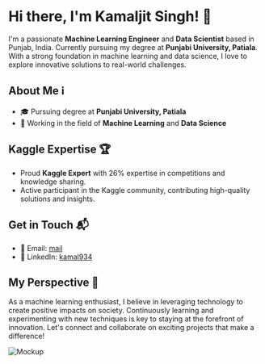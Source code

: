 # Hi there, I'm Kamaljit Singh! 👋

I'm a passionate **Machine Learning Engineer** and **Data Scientist** based in Punjab, India. Currently pursuing my degree at **Punjabi University, Patiala**. With a strong foundation in machine learning and data science, I love to explore innovative solutions to real-world challenges.

## About Me ℹ️

- 🎓 Pursuing degree at **Punjabi University, Patiala**
- 💼 Working in the field of **Machine Learning** and **Data Science**


## Kaggle Expertise 🏆

- Proud **Kaggle Expert** with 26% expertise in competitions and knowledge sharing.
- Active participant in the Kaggle community, contributing high-quality solutions and insights.

## Get in Touch 📬

- 📧 Email: [mail](kmljit0786@gmail.com)
- 🔗 LinkedIn: [kamal934](www.linkedin.com/in/kamal934)


## My Perspective 🌟

As a machine learning enthusiast, I believe in leveraging technology to create positive impacts on society. Continuously learning and experimenting with new techniques is key to staying at the forefront of innovation. Let's connect and collaborate on exciting projects that make a difference!

![Mockup](mockup_image_url.jpg)

